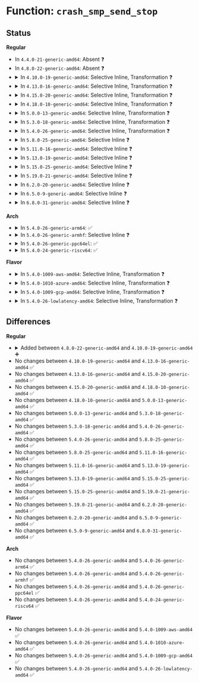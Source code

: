 # Function: <code>crash_smp_send_stop</code>

## Status
<b>Regular</b>
<ul>
<li>
In <code>4.4.0-21-generic-amd64</code>: Absent ❓
</li>
<li>
In <code>4.8.0-22-generic-amd64</code>: Absent ❓
</li>
<li>
<details>
<summary>In <code>4.10.0-19-generic-amd64</code>: Selective Inline, Transformation ❓</summary>

```c
void crash_smp_send_stop()
```

```json
{
  "name": "crash_smp_send_stop",
  "collision_type": "Unique Global",
  "inline_type": "Selective",
  "funcs": [
    {
      "addr": 18446744071579240329,
      "name": "crash_smp_send_stop",
      "external": true,
      "loc": "arch/x86/kernel/crash.c:144",
      "file": "arch/x86/kernel/crash.c",
      "inline": "not declared, inlined",
      "caller_inline": [
        "arch/x86/kernel/crash.c:native_machine_crash_shutdown"
      ],
      "caller_func": [
        "arch/x86/kernel/crash.c:native_machine_crash_shutdown",
        "kernel/panic.c:panic"
      ]
    }
  ],
  "symbols": [
    {
      "addr": 18446744071579239840,
      "name": "crash_smp_send_stop.part.1",
      "section": ".text",
      "bind": "STB_LOCAL",
      "size": 55
    },
    {
      "addr": 18446744071579240256,
      "name": "crash_smp_send_stop",
      "section": ".text",
      "bind": "STB_GLOBAL",
      "size": 27
    }
  ]
}
```
</details>
</li>
<li>
<details>
<summary>In <code>4.13.0-16-generic-amd64</code>: Selective Inline, Transformation ❓</summary>

```c
void crash_smp_send_stop()
```

```json
{
  "name": "crash_smp_send_stop",
  "collision_type": "Unique Global",
  "inline_type": "Selective",
  "funcs": [
    {
      "addr": 18446744071579236361,
      "name": "crash_smp_send_stop",
      "external": true,
      "loc": "arch/x86/kernel/crash.c:145",
      "file": "arch/x86/kernel/crash.c",
      "inline": "not declared, inlined",
      "caller_inline": [
        "arch/x86/kernel/crash.c:native_machine_crash_shutdown"
      ],
      "caller_func": [
        "arch/x86/kernel/crash.c:native_machine_crash_shutdown",
        "kernel/panic.c:panic"
      ]
    }
  ],
  "symbols": [
    {
      "addr": 18446744071579235888,
      "name": "crash_smp_send_stop.part.2",
      "section": ".text",
      "bind": "STB_LOCAL",
      "size": 55
    },
    {
      "addr": 18446744071579236288,
      "name": "crash_smp_send_stop",
      "section": ".text",
      "bind": "STB_GLOBAL",
      "size": 28
    }
  ]
}
```
</details>
</li>
<li>
<details>
<summary>In <code>4.15.0-20-generic-amd64</code>: Selective Inline, Transformation ❓</summary>

```c
void crash_smp_send_stop()
```

```json
{
  "name": "crash_smp_send_stop",
  "collision_type": "Unique Global",
  "inline_type": "Selective",
  "funcs": [
    {
      "addr": 18446744071579252793,
      "name": "crash_smp_send_stop",
      "external": true,
      "loc": "arch/x86/kernel/crash.c:145",
      "file": "arch/x86/kernel/crash.c",
      "inline": "not declared, inlined",
      "caller_inline": [
        "arch/x86/kernel/crash.c:native_machine_crash_shutdown"
      ],
      "caller_func": [
        "arch/x86/kernel/crash.c:native_machine_crash_shutdown",
        "kernel/panic.c:panic"
      ]
    }
  ],
  "symbols": [
    {
      "addr": 18446744071579252288,
      "name": "crash_smp_send_stop.part.4",
      "section": ".text",
      "bind": "STB_LOCAL",
      "size": 64
    },
    {
      "addr": 18446744071579252720,
      "name": "crash_smp_send_stop",
      "section": ".text",
      "bind": "STB_GLOBAL",
      "size": 28
    }
  ]
}
```
</details>
</li>
<li>
<details>
<summary>In <code>4.18.0-10-generic-amd64</code>: Selective Inline, Transformation ❓</summary>

```c
void crash_smp_send_stop()
```

```json
{
  "name": "crash_smp_send_stop",
  "collision_type": "Unique Global",
  "inline_type": "Selective",
  "funcs": [
    {
      "addr": 18446744071579264233,
      "name": "crash_smp_send_stop",
      "external": true,
      "loc": "arch/x86/kernel/crash.c:114",
      "file": "arch/x86/kernel/crash.c",
      "inline": "not declared, inlined",
      "caller_inline": [
        "arch/x86/kernel/crash.c:native_machine_crash_shutdown"
      ],
      "caller_func": [
        "arch/x86/kernel/crash.c:native_machine_crash_shutdown",
        "kernel/panic.c:panic"
      ]
    }
  ],
  "symbols": [
    {
      "addr": 18446744071579263744,
      "name": "crash_smp_send_stop.part.3",
      "section": ".text",
      "bind": "STB_LOCAL",
      "size": 64
    },
    {
      "addr": 18446744071579264160,
      "name": "crash_smp_send_stop",
      "section": ".text",
      "bind": "STB_GLOBAL",
      "size": 27
    }
  ]
}
```
</details>
</li>
<li>
<details>
<summary>In <code>5.0.0-13-generic-amd64</code>: Selective Inline, Transformation ❓</summary>

```c
void crash_smp_send_stop()
```

```json
{
  "name": "crash_smp_send_stop",
  "collision_type": "Unique Global",
  "inline_type": "Selective",
  "funcs": [
    {
      "addr": 18446744071579288825,
      "name": "crash_smp_send_stop",
      "external": true,
      "loc": "arch/x86/kernel/crash.c:115",
      "file": "arch/x86/kernel/crash.c",
      "inline": "not declared, inlined",
      "caller_inline": [
        "arch/x86/kernel/crash.c:native_machine_crash_shutdown"
      ],
      "caller_func": [
        "arch/x86/kernel/crash.c:native_machine_crash_shutdown",
        "kernel/panic.c:panic"
      ]
    }
  ],
  "symbols": [
    {
      "addr": 18446744071579288320,
      "name": "crash_smp_send_stop.part.3",
      "section": ".text",
      "bind": "STB_LOCAL",
      "size": 64
    },
    {
      "addr": 18446744071579288752,
      "name": "crash_smp_send_stop",
      "section": ".text",
      "bind": "STB_GLOBAL",
      "size": 27
    }
  ]
}
```
</details>
</li>
<li>
<details>
<summary>In <code>5.3.0-18-generic-amd64</code>: Selective Inline, Transformation ❓</summary>

```c
void crash_smp_send_stop()
```

```json
{
  "name": "crash_smp_send_stop",
  "collision_type": "Unique Global",
  "inline_type": "Selective",
  "funcs": [
    {
      "addr": 18446744071579305209,
      "name": "crash_smp_send_stop",
      "external": true,
      "loc": "arch/x86/kernel/crash.c:107",
      "file": "arch/x86/kernel/crash.c",
      "inline": "not declared, inlined",
      "caller_inline": [
        "arch/x86/kernel/crash.c:native_machine_crash_shutdown"
      ],
      "caller_func": [
        "arch/x86/kernel/crash.c:native_machine_crash_shutdown",
        "kernel/panic.c:panic"
      ]
    }
  ],
  "symbols": [
    {
      "addr": 18446744071579304704,
      "name": "crash_smp_send_stop.part.0",
      "section": ".text",
      "bind": "STB_LOCAL",
      "size": 64
    },
    {
      "addr": 18446744071579305136,
      "name": "crash_smp_send_stop",
      "section": ".text",
      "bind": "STB_GLOBAL",
      "size": 27
    }
  ]
}
```
</details>
</li>
<li>
<details>
<summary>In <code>5.4.0-26-generic-amd64</code>: Selective Inline, Transformation ❓</summary>

```c
void crash_smp_send_stop()
```

```json
{
  "name": "crash_smp_send_stop",
  "collision_type": "Unique Global",
  "inline_type": "Selective",
  "funcs": [
    {
      "addr": 18446744071579309305,
      "name": "crash_smp_send_stop",
      "external": true,
      "loc": "arch/x86/kernel/crash.c:107",
      "file": "arch/x86/kernel/crash.c",
      "inline": "not declared, inlined",
      "caller_inline": [
        "arch/x86/kernel/crash.c:native_machine_crash_shutdown"
      ],
      "caller_func": [
        "arch/x86/kernel/crash.c:native_machine_crash_shutdown",
        "kernel/panic.c:panic"
      ]
    }
  ],
  "symbols": [
    {
      "addr": 18446744071579308800,
      "name": "crash_smp_send_stop.part.0",
      "section": ".text",
      "bind": "STB_LOCAL",
      "size": 64
    },
    {
      "addr": 18446744071579309232,
      "name": "crash_smp_send_stop",
      "section": ".text",
      "bind": "STB_GLOBAL",
      "size": 27
    }
  ]
}
```
</details>
</li>
<li>
<details>
<summary>In <code>5.8.0-25-generic-amd64</code>: Selective Inline ❓</summary>

```c
void crash_smp_send_stop()
```

```json
{
  "name": "crash_smp_send_stop",
  "collision_type": "Unique Global",
  "inline_type": "Selective",
  "funcs": [
    {
      "addr": 18446744071579338217,
      "name": "crash_smp_send_stop",
      "external": true,
      "loc": "arch/x86/kernel/crash.c:122",
      "file": "arch/x86/kernel/crash.c",
      "inline": "not declared, inlined",
      "caller_inline": [
        "arch/x86/kernel/crash.c:native_machine_crash_shutdown",
        "arch/x86/kernel/crash.c:native_machine_crash_shutdown"
      ],
      "caller_func": [
        "kernel/panic.c:panic"
      ]
    }
  ],
  "symbols": [
    {
      "addr": 18446744071579338096,
      "name": "crash_smp_send_stop",
      "section": ".text",
      "bind": "STB_GLOBAL",
      "size": 75
    }
  ]
}
```
</details>
</li>
<li>
<details>
<summary>In <code>5.11.0-16-generic-amd64</code>: Selective Inline ❓</summary>

```c
void crash_smp_send_stop()
```

```json
{
  "name": "crash_smp_send_stop",
  "collision_type": "Unique Global",
  "inline_type": "Selective",
  "funcs": [
    {
      "addr": 18446744071579338217,
      "name": "crash_smp_send_stop",
      "external": true,
      "loc": "arch/x86/kernel/crash.c:122",
      "file": "arch/x86/kernel/crash.c",
      "inline": "not declared, inlined",
      "caller_inline": [
        "arch/x86/kernel/crash.c:native_machine_crash_shutdown",
        "arch/x86/kernel/crash.c:native_machine_crash_shutdown"
      ],
      "caller_func": [
        "kernel/panic.c:panic"
      ]
    }
  ],
  "symbols": [
    {
      "addr": 18446744071579338096,
      "name": "crash_smp_send_stop",
      "section": ".text",
      "bind": "STB_GLOBAL",
      "size": 75
    }
  ]
}
```
</details>
</li>
<li>
<details>
<summary>In <code>5.13.0-19-generic-amd64</code>: Selective Inline ❓</summary>

```c
void crash_smp_send_stop()
```

```json
{
  "name": "crash_smp_send_stop",
  "collision_type": "Unique Global",
  "inline_type": "Selective",
  "funcs": [
    {
      "addr": 18446744071579341993,
      "name": "crash_smp_send_stop",
      "external": true,
      "loc": "arch/x86/kernel/crash.c:122",
      "file": "arch/x86/kernel/crash.c",
      "inline": "not declared, inlined",
      "caller_inline": [
        "arch/x86/kernel/crash.c:native_machine_crash_shutdown",
        "arch/x86/kernel/crash.c:native_machine_crash_shutdown"
      ],
      "caller_func": [
        "kernel/panic.c:panic"
      ]
    }
  ],
  "symbols": [
    {
      "addr": 18446744071579341872,
      "name": "crash_smp_send_stop",
      "section": ".text",
      "bind": "STB_GLOBAL",
      "size": 75
    }
  ]
}
```
</details>
</li>
<li>
<details>
<summary>In <code>5.15.0-25-generic-amd64</code>: Selective Inline ❓</summary>

```c
void crash_smp_send_stop()
```

```json
{
  "name": "crash_smp_send_stop",
  "collision_type": "Unique Global",
  "inline_type": "Selective",
  "funcs": [
    {
      "addr": 18446744071579399433,
      "name": "crash_smp_send_stop",
      "external": true,
      "loc": "arch/x86/kernel/crash.c:109",
      "file": "arch/x86/kernel/crash.c",
      "inline": "not declared, inlined",
      "caller_inline": [
        "arch/x86/kernel/crash.c:native_machine_crash_shutdown",
        "arch/x86/kernel/crash.c:native_machine_crash_shutdown"
      ],
      "caller_func": [
        "kernel/panic.c:panic"
      ]
    }
  ],
  "symbols": [
    {
      "addr": 18446744071579399312,
      "name": "crash_smp_send_stop",
      "section": ".text",
      "bind": "STB_GLOBAL",
      "size": 75
    }
  ]
}
```
</details>
</li>
<li>
<details>
<summary>In <code>5.19.0-21-generic-amd64</code>: Selective Inline ❓</summary>

```c
void crash_smp_send_stop()
```

```json
{
  "name": "crash_smp_send_stop",
  "collision_type": "Unique Global",
  "inline_type": "Selective",
  "funcs": [
    {
      "addr": 18446744071579465288,
      "name": "crash_smp_send_stop",
      "external": true,
      "loc": "arch/x86/kernel/crash.c:109",
      "file": "arch/x86/kernel/crash.c",
      "inline": "not declared, inlined",
      "caller_inline": [
        "arch/x86/kernel/crash.c:native_machine_crash_shutdown",
        "arch/x86/kernel/crash.c:native_machine_crash_shutdown"
      ],
      "caller_func": [
        "kernel/panic.c:panic"
      ]
    }
  ],
  "symbols": [
    {
      "addr": 18446744071579465136,
      "name": "crash_smp_send_stop",
      "section": ".text",
      "bind": "STB_GLOBAL",
      "size": 99
    }
  ]
}
```
</details>
</li>
<li>
<details>
<summary>In <code>6.2.0-20-generic-amd64</code>: Selective Inline ❓</summary>

```c
void crash_smp_send_stop()
```

```json
{
  "name": "crash_smp_send_stop",
  "collision_type": "Unique Global",
  "inline_type": "Selective",
  "funcs": [
    {
      "addr": 18446744071579556627,
      "name": "crash_smp_send_stop",
      "external": true,
      "loc": "arch/x86/kernel/crash.c:99",
      "file": "arch/x86/kernel/crash.c",
      "inline": "not declared, inlined",
      "caller_inline": [
        "arch/x86/kernel/crash.c:native_machine_crash_shutdown",
        "arch/x86/kernel/crash.c:native_machine_crash_shutdown"
      ],
      "caller_func": [
        "kernel/panic.c:panic"
      ]
    }
  ],
  "symbols": [
    {
      "addr": 18446744071579556480,
      "name": "crash_smp_send_stop",
      "section": ".text",
      "bind": "STB_GLOBAL",
      "size": 99
    }
  ]
}
```
</details>
</li>
<li>
<details>
<summary>In <code>6.5.0-9-generic-amd64</code>: Selective Inline ❓</summary>

```c
void crash_smp_send_stop()
```

```json
{
  "name": "crash_smp_send_stop",
  "collision_type": "Unique Global",
  "inline_type": "Selective",
  "funcs": [
    {
      "addr": 18446744071579568915,
      "name": "crash_smp_send_stop",
      "external": true,
      "loc": "arch/x86/kernel/crash.c:99",
      "file": "arch/x86/kernel/crash.c",
      "inline": "not declared, inlined",
      "caller_inline": [
        "arch/x86/kernel/crash.c:native_machine_crash_shutdown",
        "arch/x86/kernel/crash.c:native_machine_crash_shutdown"
      ],
      "caller_func": [
        "kernel/panic.c:panic"
      ]
    }
  ],
  "symbols": [
    {
      "addr": 18446744071579568768,
      "name": "crash_smp_send_stop",
      "section": ".text",
      "bind": "STB_GLOBAL",
      "size": 99
    }
  ]
}
```
</details>
</li>
<li>
<details>
<summary>In <code>6.8.0-31-generic-amd64</code>: Selective Inline ❓</summary>

```c
void crash_smp_send_stop()
```

```json
{
  "name": "crash_smp_send_stop",
  "collision_type": "Unique Global",
  "inline_type": "Selective",
  "funcs": [
    {
      "addr": 18446744071579597939,
      "name": "crash_smp_send_stop",
      "external": true,
      "loc": "arch/x86/kernel/crash.c:73",
      "file": "arch/x86/kernel/crash.c",
      "inline": "not declared, inlined",
      "caller_inline": [
        "arch/x86/kernel/crash.c:native_machine_crash_shutdown",
        "arch/x86/kernel/crash.c:native_machine_crash_shutdown"
      ],
      "caller_func": [
        "kernel/panic.c:panic"
      ]
    }
  ],
  "symbols": [
    {
      "addr": 18446744071579597792,
      "name": "crash_smp_send_stop",
      "section": ".text",
      "bind": "STB_GLOBAL",
      "size": 99
    }
  ]
}
```
</details>
</li>
</ul>
<b>Arch</b>
<ul>
<li>
<details>
<summary>In <code>5.4.0-26-generic-arm64</code>: ✅</summary>

```c
void crash_smp_send_stop()
```

```json
{
  "name": "crash_smp_send_stop",
  "collision_type": "Unique Global",
  "inline_type": "No",
  "funcs": [
    {
      "addr": 18446603336490275416,
      "name": "crash_smp_send_stop",
      "external": true,
      "loc": "arch/arm64/kernel/smp.c:997",
      "file": "arch/arm64/kernel/smp.c",
      "inline": "seen, unknown",
      "caller_inline": [],
      "caller_func": [
        "arch/arm64/kernel/machine_kexec.c:machine_crash_shutdown",
        "kernel/panic.c:panic"
      ]
    }
  ],
  "symbols": [
    {
      "addr": 18446603336490275416,
      "name": "crash_smp_send_stop",
      "section": ".text",
      "bind": "STB_GLOBAL",
      "size": 504
    }
  ]
}
```
</details>
</li>
<li>
<details>
<summary>In <code>5.4.0-26-generic-armhf</code>: Selective Inline ❓</summary>

```c
void crash_smp_send_stop()
```

```json
{
  "name": "crash_smp_send_stop",
  "collision_type": "Unique Global",
  "inline_type": "Selective",
  "funcs": [
    {
      "addr": 3224457932,
      "name": "crash_smp_send_stop",
      "external": true,
      "loc": "arch/arm/kernel/machine_kexec.c:101",
      "file": "arch/arm/kernel/machine_kexec.c",
      "inline": "not declared, inlined",
      "caller_inline": [],
      "caller_func": [
        "arch/arm/kernel/machine_kexec.c:machine_crash_shutdown",
        "kernel/panic.c:panic"
      ]
    }
  ],
  "symbols": [
    {
      "addr": 3224457932,
      "name": "crash_smp_send_stop",
      "section": ".text",
      "bind": "STB_GLOBAL",
      "size": 196
    }
  ]
}
```
</details>
</li>
<li>
<details>
<summary>In <code>5.4.0-26-generic-ppc64el</code>: ✅</summary>

```c
void crash_smp_send_stop()
```

```json
{
  "name": "crash_smp_send_stop",
  "collision_type": "Unique Global",
  "inline_type": "No",
  "funcs": [
    {
      "addr": 13835058055283458640,
      "name": "crash_smp_send_stop",
      "external": true,
      "loc": "kernel/panic.c:96",
      "file": "kernel/panic.c",
      "inline": "seen, unknown",
      "caller_inline": [],
      "caller_func": [
        "kernel/panic.c:panic"
      ]
    }
  ],
  "symbols": [
    {
      "addr": 13835058055283458640,
      "name": "crash_smp_send_stop",
      "section": ".text",
      "bind": "STB_WEAK",
      "size": 84
    }
  ]
}
```
</details>
</li>
<li>
<details>
<summary>In <code>5.4.0-24-generic-riscv64</code>: ✅</summary>

```c
void crash_smp_send_stop()
```

```json
{
  "name": "crash_smp_send_stop",
  "collision_type": "Unique Global",
  "inline_type": "No",
  "funcs": [
    {
      "addr": 18446743936271393182,
      "name": "crash_smp_send_stop",
      "external": true,
      "loc": "kernel/panic.c:96",
      "file": "kernel/panic.c",
      "inline": "seen, unknown",
      "caller_inline": [],
      "caller_func": [
        "kernel/panic.c:panic"
      ]
    }
  ],
  "symbols": [
    {
      "addr": 18446743936271393182,
      "name": "crash_smp_send_stop",
      "section": ".text",
      "bind": "STB_WEAK",
      "size": 54
    }
  ]
}
```
</details>
</li>
</ul>
<b>Flavor</b>
<ul>
<li>
<details>
<summary>In <code>5.4.0-1009-aws-amd64</code>: Selective Inline, Transformation ❓</summary>

```c
void crash_smp_send_stop()
```

```json
{
  "name": "crash_smp_send_stop",
  "collision_type": "Unique Global",
  "inline_type": "Selective",
  "funcs": [
    {
      "addr": 18446744071579305209,
      "name": "crash_smp_send_stop",
      "external": true,
      "loc": "arch/x86/kernel/crash.c:107",
      "file": "arch/x86/kernel/crash.c",
      "inline": "not declared, inlined",
      "caller_inline": [
        "arch/x86/kernel/crash.c:native_machine_crash_shutdown"
      ],
      "caller_func": [
        "arch/x86/kernel/crash.c:native_machine_crash_shutdown",
        "kernel/panic.c:panic"
      ]
    }
  ],
  "symbols": [
    {
      "addr": 18446744071579304704,
      "name": "crash_smp_send_stop.part.0",
      "section": ".text",
      "bind": "STB_LOCAL",
      "size": 64
    },
    {
      "addr": 18446744071579305136,
      "name": "crash_smp_send_stop",
      "section": ".text",
      "bind": "STB_GLOBAL",
      "size": 27
    }
  ]
}
```
</details>
</li>
<li>
<details>
<summary>In <code>5.4.0-1010-azure-amd64</code>: Selective Inline, Transformation ❓</summary>

```c
void crash_smp_send_stop()
```

```json
{
  "name": "crash_smp_send_stop",
  "collision_type": "Unique Global",
  "inline_type": "Selective",
  "funcs": [
    {
      "addr": 18446744071579239683,
      "name": "crash_smp_send_stop",
      "external": true,
      "loc": "arch/x86/kernel/crash.c:107",
      "file": "arch/x86/kernel/crash.c",
      "inline": "not declared, inlined",
      "caller_inline": [
        "arch/x86/kernel/crash.c:native_machine_crash_shutdown"
      ],
      "caller_func": [
        "arch/x86/kernel/crash.c:native_machine_crash_shutdown",
        "kernel/panic.c:panic"
      ]
    }
  ],
  "symbols": [
    {
      "addr": 18446744071579239168,
      "name": "crash_smp_send_stop.part.0",
      "section": ".text",
      "bind": "STB_LOCAL",
      "size": 64
    },
    {
      "addr": 18446744071579239616,
      "name": "crash_smp_send_stop",
      "section": ".text",
      "bind": "STB_GLOBAL",
      "size": 27
    }
  ]
}
```
</details>
</li>
<li>
<details>
<summary>In <code>5.4.0-1009-gcp-amd64</code>: Selective Inline, Transformation ❓</summary>

```c
void crash_smp_send_stop()
```

```json
{
  "name": "crash_smp_send_stop",
  "collision_type": "Unique Global",
  "inline_type": "Selective",
  "funcs": [
    {
      "addr": 18446744071579305209,
      "name": "crash_smp_send_stop",
      "external": true,
      "loc": "arch/x86/kernel/crash.c:107",
      "file": "arch/x86/kernel/crash.c",
      "inline": "not declared, inlined",
      "caller_inline": [
        "arch/x86/kernel/crash.c:native_machine_crash_shutdown"
      ],
      "caller_func": [
        "arch/x86/kernel/crash.c:native_machine_crash_shutdown",
        "kernel/panic.c:panic"
      ]
    }
  ],
  "symbols": [
    {
      "addr": 18446744071579304704,
      "name": "crash_smp_send_stop.part.0",
      "section": ".text",
      "bind": "STB_LOCAL",
      "size": 64
    },
    {
      "addr": 18446744071579305136,
      "name": "crash_smp_send_stop",
      "section": ".text",
      "bind": "STB_GLOBAL",
      "size": 27
    }
  ]
}
```
</details>
</li>
<li>
<details>
<summary>In <code>5.4.0-26-lowlatency-amd64</code>: Selective Inline, Transformation ❓</summary>

```c
void crash_smp_send_stop()
```

```json
{
  "name": "crash_smp_send_stop",
  "collision_type": "Unique Global",
  "inline_type": "Selective",
  "funcs": [
    {
      "addr": 18446744071579313417,
      "name": "crash_smp_send_stop",
      "external": true,
      "loc": "arch/x86/kernel/crash.c:107",
      "file": "arch/x86/kernel/crash.c",
      "inline": "not declared, inlined",
      "caller_inline": [
        "arch/x86/kernel/crash.c:native_machine_crash_shutdown"
      ],
      "caller_func": [
        "arch/x86/kernel/crash.c:native_machine_crash_shutdown",
        "kernel/panic.c:panic"
      ]
    }
  ],
  "symbols": [
    {
      "addr": 18446744071579312896,
      "name": "crash_smp_send_stop.part.0",
      "section": ".text",
      "bind": "STB_LOCAL",
      "size": 64
    },
    {
      "addr": 18446744071579313344,
      "name": "crash_smp_send_stop",
      "section": ".text",
      "bind": "STB_GLOBAL",
      "size": 27
    }
  ]
}
```
</details>
</li>
</ul>

## Differences
<b>Regular</b>
<ul>
<li>
<details>
<summary>Added between <code>4.8.0-22-generic-amd64</code> and <code>4.10.0-19-generic-amd64</code> ➕</summary>

```c
void crash_smp_send_stop()
```
</details>
</li>
<li>
No changes between <code>4.10.0-19-generic-amd64</code> and <code>4.13.0-16-generic-amd64</code> ✅
</li>
<li>
No changes between <code>4.13.0-16-generic-amd64</code> and <code>4.15.0-20-generic-amd64</code> ✅
</li>
<li>
No changes between <code>4.15.0-20-generic-amd64</code> and <code>4.18.0-10-generic-amd64</code> ✅
</li>
<li>
No changes between <code>4.18.0-10-generic-amd64</code> and <code>5.0.0-13-generic-amd64</code> ✅
</li>
<li>
No changes between <code>5.0.0-13-generic-amd64</code> and <code>5.3.0-18-generic-amd64</code> ✅
</li>
<li>
No changes between <code>5.3.0-18-generic-amd64</code> and <code>5.4.0-26-generic-amd64</code> ✅
</li>
<li>
No changes between <code>5.4.0-26-generic-amd64</code> and <code>5.8.0-25-generic-amd64</code> ✅
</li>
<li>
No changes between <code>5.8.0-25-generic-amd64</code> and <code>5.11.0-16-generic-amd64</code> ✅
</li>
<li>
No changes between <code>5.11.0-16-generic-amd64</code> and <code>5.13.0-19-generic-amd64</code> ✅
</li>
<li>
No changes between <code>5.13.0-19-generic-amd64</code> and <code>5.15.0-25-generic-amd64</code> ✅
</li>
<li>
No changes between <code>5.15.0-25-generic-amd64</code> and <code>5.19.0-21-generic-amd64</code> ✅
</li>
<li>
No changes between <code>5.19.0-21-generic-amd64</code> and <code>6.2.0-20-generic-amd64</code> ✅
</li>
<li>
No changes between <code>6.2.0-20-generic-amd64</code> and <code>6.5.0-9-generic-amd64</code> ✅
</li>
<li>
No changes between <code>6.5.0-9-generic-amd64</code> and <code>6.8.0-31-generic-amd64</code> ✅
</li>
</ul>
<b>Arch</b>
<ul>
<li>
No changes between <code>5.4.0-26-generic-amd64</code> and <code>5.4.0-26-generic-arm64</code> ✅
</li>
<li>
No changes between <code>5.4.0-26-generic-amd64</code> and <code>5.4.0-26-generic-armhf</code> ✅
</li>
<li>
No changes between <code>5.4.0-26-generic-amd64</code> and <code>5.4.0-26-generic-ppc64el</code> ✅
</li>
<li>
No changes between <code>5.4.0-26-generic-amd64</code> and <code>5.4.0-24-generic-riscv64</code> ✅
</li>
</ul>
<b>Flavor</b>
<ul>
<li>
No changes between <code>5.4.0-26-generic-amd64</code> and <code>5.4.0-1009-aws-amd64</code> ✅
</li>
<li>
No changes between <code>5.4.0-26-generic-amd64</code> and <code>5.4.0-1010-azure-amd64</code> ✅
</li>
<li>
No changes between <code>5.4.0-26-generic-amd64</code> and <code>5.4.0-1009-gcp-amd64</code> ✅
</li>
<li>
No changes between <code>5.4.0-26-generic-amd64</code> and <code>5.4.0-26-lowlatency-amd64</code> ✅
</li>
</ul>

